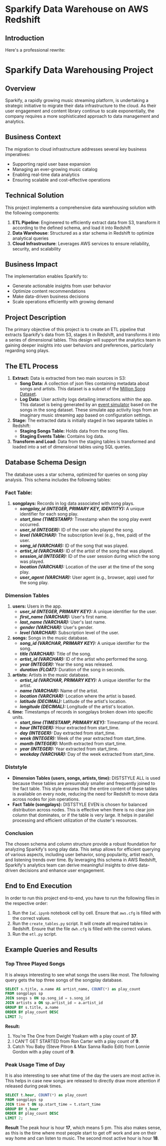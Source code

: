 # Sparkify Data Warehouse on AWS Redshift
## Introduction
Here's a professional rewrite:

# Sparkify Data Warehousing Project

## Overview
Sparkify, a rapidly growing music streaming platform, is undertaking a strategic initiative to migrate their data infrastructure to the cloud. As their user engagement and content library continue to scale exponentially, the company requires a more sophisticated approach to data management and analytics.

## Business Context
The migration to cloud infrastructure addresses several key business imperatives:
- Supporting rapid user base expansion
- Managing an ever-growing music catalog
- Enabling real-time data analytics
- Ensuring scalable and cost-effective operations

## Technical Solution
This project implements a comprehensive data warehousing solution with the following components:

1. **ETL Pipeline**: Engineered to efficiently extract data from S3, transform it according to the defined schema, and load it into Redshift
2. **Data Warehouse**: Structured as a star schema in Redshift to optimize analytical queries
3. **Cloud Infrastructure**: Leverages AWS services to ensure reliability, security, and scalability

## Business Impact
The implementation enables Sparkify to:
- Generate actionable insights from user behavior
- Optimize content recommendations
- Make data-driven business decisions
- Scale operations efficiently with growing demand

## Project Description
The primary objective of this project is to create an ETL pipeline that extracts Sparkify's data from S3, stages it in Redshift, and transforms it into a series of dimensional tables. This design will support the analytics team in gaining deeper insights into user behaviors and preferences, particularly regarding song plays.

## The ETL Process
1. **Extract:** Data is extracted from two main sources in S3:
    - **Song Data:** A collection of json files containing metadata about songs and artists. This dataset is a subset of the [Million Song Dataset](http://millionsongdataset.com/).
    - **Log Data:** User activity logs detailing interactions within the app. This dataset is being generated by an [event simulator](https://github.com/Interana/eventsim) based on the songs in the song dataset. These simulate app activity logs from an imaginary music streaming app based on configuration settings.
2. **Stage:** The extracted data is initially staged in two separate tables in Redshift:
    - **Staging Songs Table:** Holds data from the song files.
    - **Staging Events Table:** Contains log data.
3. **Transform and Load:** Data from the staging tables is transformed and loaded into a set of dimensional tables using SQL queries.

## Database Schema Design
The database uses a star schema, optimized for queries on song play analysis. This schema includes the following tables:

### Fact Table:
1. **songplays:** Records in log data associated with song plays.
    - ***songplay_id (INTEGER, PRIMARY KEY, IDENTITY):*** A unique identifier for each song play.
    - ***start_time (TIMESTAMP):*** Timestamp when the song play event occurred.
    - ***user_id (INTEGER):*** ID of the user who played the song.
    - ***level (VARCHAR):*** The subscription level (e.g., free, paid) of the user.
    - ***song_id (VARCHAR):*** ID of the song that was played.
    - ***artist_id (VARCHAR):*** ID of the artist of the song that was played.
    - ***session_id (INTEGER):*** ID of the user session during which the song was played.
    - ***location (VARCHAR):*** Location of the user at the time of the song play.
    - ***user_agent (VARCHAR):*** User agent (e.g., browser, app) used for the song play.

### Dimension Tables
1. **users:** Users in the app.
    - ***user_id (INTEGER, PRIMARY KEY):*** A unique identifier for the user.
    - ***first_name (VARCHAR):*** User's first name.
    - ***last_name (VARCHAR):*** User's last name.
    - ***gender (VARCHAR):*** User's gender.
    - ***level (VARCHAR):*** Subscription level of the user.
2. **songs:** Songs in the music database.
    - ***song_id (VARCHAR, PRIMARY KEY):*** A unique identifier for the song.
    - ***title (VARCHAR):*** Title of the song.
    - ***artist_id (VARCHAR):*** ID of the artist who performed the song.
    - ***year (INTEGER):*** Year the song was released.
    - ***duration (FLOAT):*** Duration of the song in seconds.
3. **artists:** Artists in the music database.
    - ***artist_id (VARCHAR, PRIMARY KEY):*** A unique identifier for the artist.
    - ***name (VARCHAR):*** Name of the artist.
    - ***location (VARCHAR):*** Location where the artist is based.
    - ***latitude (DECIMAL):*** Latitude of the artist's location.
    - ***longitude (DECIMAL):*** Longitude of the artist's location.
4. **time:** Timestamps of records in songplays broken down into specific units.
    - ***start_time (TIMESTAMP, PRIMARY KEY):*** Timestamp of the record.
    - ***hour (INTEGER):*** Hour extracted from start_time.
    - ***day (INTEGER):*** Day extracted from start_time.
    - ***week (INTEGER):*** Week of the year extracted from start_time.
    - ***month (INTEGER):*** Month extracted from start_time.
    - ***year (INTEGER):*** Year extracted from start_time.
    - ***weekday (VARCHAR):*** Day of the week extracted from start_time.

### Diststyle
- **Dimension Tables (users, songs, artists, time):** DISTSTYLE ALL is used because these tables are presumably smaller and frequently joined to the fact table. This style ensures that the entire content of these tables is available on every node, reducing the need for Redshift to move data across nodes for join operations.
- **Fact Table (songplays):** DISTSTYLE EVEN is chosen for balanced distribution across nodes. This is effective when there is no clear join column that dominates, or if the table is very large. It helps in parallel processing and efficient utilization of the cluster's resources.

### Conclusion
The chosen schema and column structure provide a robust foundation for analyzing Sparkify's song play data. This setup allows for efficient querying of various aspects, including user behavior, song popularity, artist reach, and listening trends over time. By leveraging this schema in AWS Redshift, Sparkify's analytics team can derive meaningful insights to drive data-driven decisions and enhance user engagement.

## End to End Execution
In order to run this project end-to-end, you have to run the following files in the respective order: 

1. Run the `IaC.ipynb` notebook cell by cell. Ensure that `aws.cfg` is filled with the correct values. 
2. Run the `create_tables.py` script. It will create all required tables in Redshift. Ensure that the file `dwh.cfg` is filled with the correct values.
3. Run the `etl.py` script.

## Example Queries and Results
### Top Three Played Songs
It is always interesting to see what songs the users like most. The following query gets the top three songs of the songplay database.

```sql
SELECT s.title, a.name AS artist_name, COUNT(*) as play_count
FROM songplays sp
JOIN songs s ON sp.song_id = s.song_id
JOIN artists a ON sp.artist_id = a.artist_id
GROUP BY s.title, a.name
ORDER BY play_count DESC
LIMIT 3;
```

**Result:**
1. You're The One from Dwight Yoakam with a play count of **37**.
2. I CAN'T GET STARTED from Ron Carter with a play count of **9**.
3. Catch You Baby (Steve Pitron & Max Sanna Radio Edit) from Lonnie Gordon with a play count of **9**.

### Peak Usage Time of Day
It is also interesting to see what time of the day the users are most active in. This helps in case new songs are released to directly draw more attention if released during peak times. 

```sql
SELECT t.hour, COUNT(*) as play_count
FROM songplays sp
JOIN time t ON sp.start_time = t.start_time
GROUP BY t.hour
ORDER BY play_count DESC
LIMIT 2;
```

**Result**
The peak hour is hour **17**, which means 5 pm. This also makes sense, as this is the time where most people start to get off work and are on their way home and can listen to music. The second most active hour is hour **18**. 
